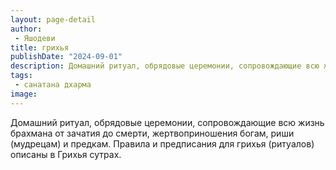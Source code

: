 ```yaml
---
layout: page-detail
author:
 - Яшодеви
title: грихья
publishDate: "2024-09-01"
description: Домашний ритуал, обрядовые церемонии, сопровождающие всю жизнь брахмана от зачатия до смерти, жертвоприношения богам, риши (мудрецам) и предкам. Правила и предписания для грихья (ритуалов) описаны в Грихья сутрах.
tags:
 - санатана дхарма
image: 
---
```


Домашний ритуал, обрядовые церемонии, сопровождающие всю жизнь брахмана от зачатия до смерти, жертвоприношения богам, риши (мудрецам) и предкам. Правила и предписания для грихья (ритуалов) описаны в Грихья сутрах.

